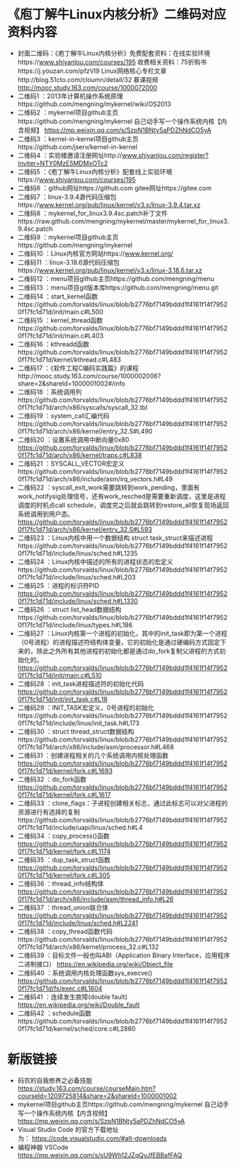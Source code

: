 # 《庖丁解牛Linux内核分析》二维码对应资料内容

- 封面二维码：《庖丁解牛Linux内核分析》免费配套资料：在线实验环境https://www.shiyanlou.com/courses/195 收费相关资料：75折购书https://j.youzan.com/pfzVI9 Linux网络核心专栏文章http://blog.51cto.com/cloumn/detail/32 慕课视频 http://mooc.study.163.com/course/1000072000
- 二维码1	：2013年计算机操作系统原理https://github.com/mengning/mykernel/wiki/OS2013
- 二维码2	：mykernel项目github主页https://github.com/mengning/mykernel 自己动手写一个操作系统内核【内含视频】
https://mp.weixin.qq.com/s/SzpN1BNty5aPDZhNdCO5yA
- 二维码3	：kernel-in-kernel项目github主页https://github.com/jserv/kernel-in-kernel
- 二维码4	：实验楼邀请注册网址http://www.shiyanlou.com/register?inviter=NTY0MzE5MDMxOTc2
- 二维码5	：《庖丁解牛Linux内核分析》配套线上实验环境https://www.shiyanlou.com/courses/195
- 二维码6	：github网址https://github.com gitee网址https://gitee.com
- 二维码7	：linux-3.9.4源代码压缩包https://www.kernel.org/pub/linux/kernel/v3.x/linux-3.9.4.tar.xz
- 二维码8	：mykernel_for_linux3.9.4sc.patch补丁文件https://raw.github.com/mengning/mykernel/master/mykernel_for_linux3.9.4sc.patch
- 二维码9	：mykernel项目github主页https://github.com/mengning/mykernel
- 二维码10	：Linux内核官方网站https://www.kernel.org/
- 二维码11	：linux-3.18.6源代码压缩包https://www.kernel.org/pub/linux/kernel/v3.x/linux-3.18.6.tar.xz
- 二维码12	：menu项目github主页https://github.com/mengning/menu
- 二维码13	：menu项目git版本库https://github.com/mengning/menu.git
- 二维码14	：start_kernel函数https://github.com/torvalds/linux/blob/b2776bf7149bddd1f4161f14f79520f17fc1d71d/init/main.c#L500
- 二维码15	：kernel_thread函数https://github.com/torvalds/linux/blob/b2776bf7149bddd1f4161f14f79520f17fc1d71d/init/main.c#L403
- 二维码16	：kthreadd函数https://github.com/torvalds/linux/blob/b2776bf7149bddd1f4161f14f79520f17fc1d71d/kernel/kthread.c#L483
- 二维码17	：《软件工程C编码实践篇》的课程http://mooc.study.163.com/course/1000002006?share=2&shareId=1000001002#/info
- 二维码18	：系统调用列https://github.com/torvalds/linux/blob/b2776bf7149bddd1f4161f14f79520f17fc1d71d/arch/x86/syscalls/syscall_32.tbl
- 二维码19	：system_call汇编代码https://github.com/torvalds/linux/blob/b2776bf7149bddd1f4161f14f79520f17fc1d71d/arch/x86/kernel/entry_32.S#L490
- 二维码20	：设置系统调用中断向量0x80 https://github.com/torvalds/linux/blob/b2776bf7149bddd1f4161f14f79520f17fc1d71d/arch/x86/kernel/traps.c#L838
- 二维码21	：SYSCALL_VECTOR宏定义https://github.com/torvalds/linux/blob/b2776bf7149bddd1f4161f14f79520f17fc1d71d/arch/x86/include/asm/irq_vectors.h#L49
- 二维码22	：syscall_exit_work需要跳转到work_pending，里面有work_notifysig处理信号，还有work_resched是需要重新调度，这里是进程调度的时机点call schedule，调度完之后就会跳转到restore_all恢复现场返回系统调用到用户态。https://github.com/torvalds/linux/blob/b2776bf7149bddd1f4161f14f79520f17fc1d71d/arch/x86/kernel/entry_32.S#L593
- 二维码23	：Linux内核中用一个数据结构 struct task_struct来描述进程https://github.com/torvalds/linux/blob/b2776bf7149bddd1f4161f14f79520f17fc1d71d/include/linux/sched.h#L1235
- 二维码24	：Linux内核中描述的所有的进程状态的宏定义https://github.com/torvalds/linux/blob/b2776bf7149bddd1f4161f14f79520f17fc1d71d/include/linux/sched.h#L203
- 二维码25	：进程的标识符PID https://github.com/torvalds/linux/blob/b2776bf7149bddd1f4161f14f79520f17fc1d71d/include/linux/sched.h#L1330
- 二维码26	：struct list_head数据结构https://github.com/torvalds/linux/blob/b2776bf7149bddd1f4161f14f79520f17fc1d71d/include/linux/types.h#L186
- 二维码27	：Linux内核第一个进程的初始化，其中的init_task即为第一个进程（0号进程）的进程描述符结构体变量，它的初始化是通过硬编码方式固定下来的，除此之外所有其他进程的初始化都是通过do_fork复制父进程的方式初始化的。
https://github.com/torvalds/linux/blob/b2776bf7149bddd1f4161f14f79520f17fc1d71d/init/main.c#L510
- 二维码28	：init_task进程描述符的初始化代码
https://github.com/torvalds/linux/blob/b2776bf7149bddd1f4161f14f79520f17fc1d71d/init/init_task.c#L18
- 二维码29	：INIT_TASK宏定义，0号进程的初始化https://github.com/torvalds/linux/blob/b2776bf7149bddd1f4161f14f79520f17fc1d71d/include/linux/init_task.h#L173
- 二维码30	：struct thread_struct数据结构https://github.com/torvalds/linux/blob/b2776bf7149bddd1f4161f14f79520f17fc1d71d/arch/x86/include/asm/processor.h#L468
- 二维码31	：创建进程相关的几个系统调用内核处理函数
https://github.com/torvalds/linux/blob/b2776bf7149bddd1f4161f14f79520f17fc1d71d/kernel/fork.c#L1693
- 二维码32	：do_fork函数
https://github.com/torvalds/linux/blob/b2776bf7149bddd1f4161f14f79520f17fc1d71d/kernel/fork.c#L1617
- 二维码33	：clone_flags：子进程创建相关标志，通过此标志可以对父进程的资源进行有选择的复制https://github.com/torvalds/linux/blob/b2776bf7149bddd1f4161f14f79520f17fc1d71d/include/uapi/linux/sched.h#L4
- 二维码34	：copy_process()函数
https://github.com/torvalds/linux/blob/b2776bf7149bddd1f4161f14f79520f17fc1d71d/kernel/fork.c#L1174
- 二维码35	：dup_task_struct函数
https://github.com/torvalds/linux/blob/b2776bf7149bddd1f4161f14f79520f17fc1d71d/kernel/fork.c#L305
- 二维码36	：thread_info结构体 https://github.com/torvalds/linux/blob/b2776bf7149bddd1f4161f14f79520f17fc1d71d/arch/x86/include/asm/thread_info.h#L26
- 二维码37	：thread_union联合体 https://github.com/torvalds/linux/blob/b2776bf7149bddd1f4161f14f79520f17fc1d71d/include/linux/sched.h#L2241
- 二维码38	：copy_thread函数代码https://github.com/torvalds/linux/blob/b2776bf7149bddd1f4161f14f79520f17fc1d71d/arch/x86/kernel/process_32.c#L132
- 二维码39	：目标文件一般也叫ABI（Application Binary Interface，应用程序二进制接口）
https://en.wikipedia.org/wiki/Object_file
- 二维码40	：系统调用内核处理函数sys_execve()
https://github.com/torvalds/linux/blob/b2776bf7149bddd1f4161f14f79520f17fc1d71d/fs/exec.c#L1604
- 二维码41	：连续发生故障(double fault)
https://en.wikipedia.org/wiki/Double_fault
- 二维码42	：schedule函数https://github.com/torvalds/linux/blob/b2776bf7149bddd1f4161f14f79520f17fc1d71d/kernel/sched/core.c#L2860


# 新版链接

- 码农的自我修养之必备技能
https://study.163.com/course/courseMain.htm?courseId=1209725814&share=2&shareId=1000001002
- mykernel项目github主页https://github.com/mengning/mykernel 自己动手写一个操作系统内核【内含视频】
https://mp.weixin.qq.com/s/SzpN1BNty5aPDZhNdCO5yA
- Visual Studio Code 的官方下载地址为： https://code.visualstudio.com/#alt-downloads
- 编程神器 VSCode https://mp.weixin.qq.com/s/sU9Wh12JZqQyJfEBBafFAQ
